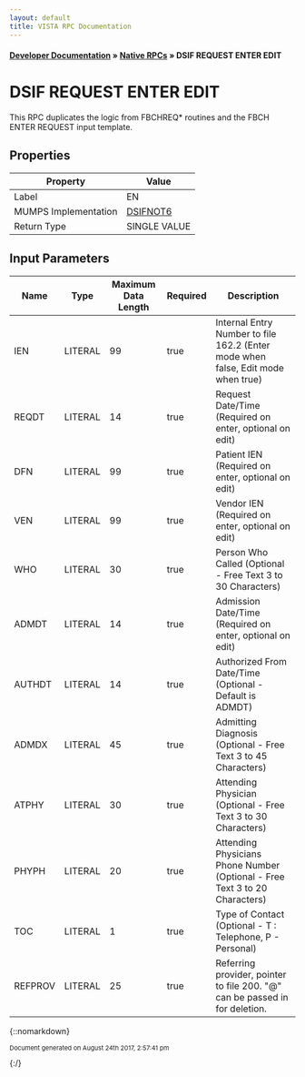 ```yaml
---
layout: default
title: VISTA RPC Documentation
---
```


#### [Developer Documentation](../index) &#187; [Native RPCs](TableOfContents) &#187; DSIF REQUEST ENTER EDIT<br/>
# DSIF REQUEST ENTER EDIT

This RPC duplicates the logic from FBCHREQ* routines and the FBCH ENTER REQUEST input template.

## Properties

Property | Value
--- | ---
Label | EN
MUMPS Implementation | [DSIFNOT6](http://code.osehra.org/dox/Routine_DSIFNOT6_source.html)
Return Type | SINGLE VALUE


## Input Parameters

Name | Type | Maximum Data Length | Required | Description
--- | --- | --- | --- | ---
IEN | LITERAL | 99 | true | Internal Entry Number to file 162.2 (Enter mode when false, Edit mode when true)
REQDT | LITERAL | 14 | true | Request Date/Time (Required on enter, optional on edit)
DFN | LITERAL | 99 | true | Patient IEN (Required on enter, optional on edit)
VEN | LITERAL | 99 | true | Vendor IEN (Required on enter, optional on edit)
WHO | LITERAL | 30 | true | Person Who Called (Optional - Free Text 3 to 30 Characters)
ADMDT | LITERAL | 14 | true | Admission Date/Time (Required on enter, optional on edit)
AUTHDT | LITERAL | 14 | true | Authorized From Date/Time (Optional - Default is ADMDT)
ADMDX | LITERAL | 45 | true | Admitting Diagnosis (Optional - Free Text 3 to 45 Characters)
ATPHY | LITERAL | 30 | true | Attending Physician (Optional - Free Text 3 to 30 Characters)
PHYPH | LITERAL | 20 | true | Attending Physicians Phone Number (Optional - Free Text 3 to 20 Characters)
TOC | LITERAL | 1 | true | Type of Contact (Optional - T : Telephone, P - Personal)
REFPROV | LITERAL | 25 | true | Referring provider, pointer to file 200.  &quot;@&quot; can be passed in for deletion.



{::nomarkdown} <br/><p style="font-size: 11px">Document generated on August 24th 2017, 2:57:41 pm</p>{:/}
